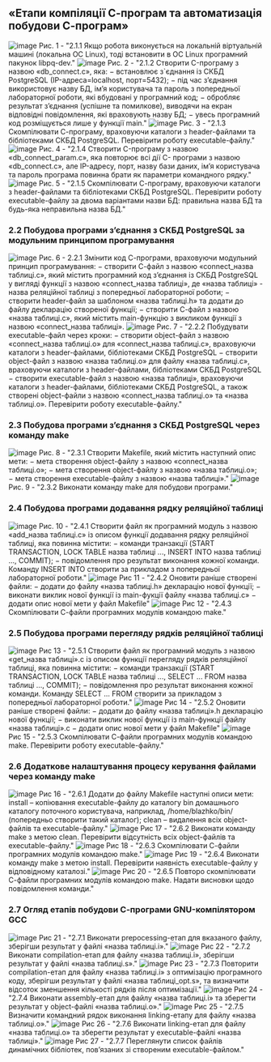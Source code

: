 ## «Етапи компіляції С-програм та автоматизація побудови С-програм»
![image](https://github.com/user-attachments/assets/87fe6468-b7cf-4c85-bd4a-a7e7cd96193e)
Рис. 1 - "2.1.1 Якщо робота виконується на локальній віртуальній машині (локальна ОС
Linux), тоді встановити в ОС Linux програмний пакунок libpq-dev."
![image](https://github.com/user-attachments/assets/1a3820cb-1b51-4b61-847f-28f89ded3499)
Рис. 2 - "2.1.2 Створити C-програму з назвою «db_connect.c», яка:
− встановлює з`єднання із СКБД PostgreSQL (IP-адреса=localhost, порт=5432);
− під час з’єднання використовує назву БД, ім’я користувача та пароль з
попередньої лабораторної роботи, які вбудовані у програмний код;
− обробляє результат з’єднання (успішне та помилкове), виводячи на екран
відповідні повідомлення, які враховують назву БД;
− увесь програмний код розміщується лише у функції main."
![image](https://github.com/user-attachments/assets/48264090-88ab-47fc-af13-1584eca01569)
Рис. 3 - "2.1.3 Скомпілювати С-програму, враховуючи каталоги з header-файлами та
бібліотеками СКБД PostgreSQL.
Перевірити роботу executable-файлу."
![image](https://github.com/user-attachments/assets/c57c761b-5ef1-4715-8a5b-cd554e6a179f)
Рис. 4 - "2.1.4 Створити C-програму з назвою «db_connect_param.c», яка повторює всі дії C-
програми з назвою «db_connect.c», але IP-адресу, порт, назву бази даних, ім’я користувача
та пароль програма повинна брати як параметри командного рядку."
![image](https://github.com/user-attachments/assets/6c3251a6-eed0-4ff9-8e3c-90009abe2120)
Рис. 5 - "2.1.5 Скомпілювати С-програму, враховуючи каталоги з header-файлами та
бібліотеками СКБД PostgreSQL.
Перевірити роботу executable-файлу за двома варіантами назви БД: правильна назва
БД та будь-яка неправильна назва БД."
### 2.2 Побудова програми з’єднання з СКБД PostgreSQL за модульним принципом програмування
![image](https://github.com/user-attachments/assets/98a16e6e-0c8a-43a7-9cc3-61a29603cd8c)
Рис. 6 - 2.2.1 Змінити код С-програми, враховуючи модульний принцип програмування:
− створити С-файл з назвою «connect_назва таблиці.c», який містить програмний
код з’єднання із СКБД PostgreSQL у вигляді функції з назвою «connect_назва таблиці», де
«назва таблиці» - назва реляційної таблиці з попередньої лабораторної роботи;
− створити header-файл за шаблоном «назва таблиці.h» та додати до файлу
декларацію створеної функції;
− створити С-файл з назвою «назва таблиці.c», який містить main-функцію з
викликом функції з назвою «connect_назва таблиці».
![image](https://github.com/user-attachments/assets/a6cb7f8b-9660-4516-8f0e-cf419d887a87)
Рис. 7 - "2.2.2 Побудувати executable-файл через кроки:
− створити object-файл з назвою «connect_назва таблиці.o» для «connect_назва
таблиці.c», враховуючи каталоги з header-файлами, бібліотеками СКБД PostgreSQL
− створити object-файл з назвою «назва таблиці.o» для файлу «назва таблиці.c»,
враховуючи каталоги з header-файлами, бібліотеками СКБД PostgreSQL
− створити executable-файл з назвою «назва таблиці», враховуючи каталоги з
header-файлами, бібліотеками СКБД PostgreSQL, а також створені object-файли з назвою
«connect_назва таблиці.o» та «назва таблиці.o».
Перевірити роботу executable-файлу."
### 2.3 Побудова програми з’єднання з СКБД PostgreSQL через команду make
![image](https://github.com/user-attachments/assets/807c4cd4-7f05-4d69-b1fa-8a54874eb377)
Рис. 8 - "2.3.1 Створити Makefile, який містить наступний опис мети:
− мета створення object-файлу з назвою «connect_назва таблиці.o»;
− мета створення object-файлу з назвою «назва таблиці.o»;
− мета створення executable-файлу з назвою «назва таблиці»."
![image](https://github.com/user-attachments/assets/98946140-7b0b-4470-9668-b885617dd453)
Рис. 9 - "2.3.2 Виконати команду make для побудови програми."
### 2.4 Побудова програми додавання рядку реляційної таблиці
![image](https://github.com/user-attachments/assets/0b2d2241-c5ad-42ea-bcea-08c843e1d304)
Рис. 10 - "2.4.1 Створити файл як програмний модуль з назвою «add_назва таблиці.с» із
описом функції додавання рядку реляційної таблиці, яка повинна містити:
− команди транзакції (START TRANSACTION, LOCK TABLE назва таблиці ...,
INSERT INTO назва таблиці ..., COMMIT);
− повідомлення про результат виконання кожної команди.
Команду INSERT INTO створити за прикладом з попередньої лабораторної роботи."
![image](https://github.com/user-attachments/assets/5b277052-dacb-4638-be69-16a2caf254d1)
Рис 11 - "2.4.2 Оновити раніше створені файли:
− додати до файлу «назва таблиці.h» декларацію нової функції;
− виконати виклик нової функції із main-фукції файлу «назва таблиці.c»
− додати опис нової мети у файл Makefile"
![image](https://github.com/user-attachments/assets/e0930710-cf0d-4be8-be54-7614d39b8cb5)
Рис 12 - "2.4.3 Скомпілювати С-файли програмних модулів командою make."
### 2.5 Побудова програми перегляду рядків реляційної таблиці
![image](https://github.com/user-attachments/assets/afb8bfa8-b597-4692-8901-0ead69f2ef24)
Рис 13 - "2.5.1 Створити файл як програмний модуль з назвою «get_назва таблиці».с із описом
функції перегляду рядків реляційної таблиці, яка повинна містити:
− команди транзакції (START TRANSACTION, LOCK TABLE назва таблиці ...,
SELECT ... FROM назва таблиці ..., COMMIT);
− повідомлення про результат виконання кожної команди.
Команду SELECT ... FROM створити за прикладом з попередньої лабораторної
роботи."
![image](https://github.com/user-attachments/assets/7cf504a9-a85c-4ba0-9b1a-2da760f41ac0)
Рис 14 - "2.5.2 Оновити раніше створені файли:
− додати до файлу «назва таблиці».h декларацію нової функції;
− виконати виклик нової функції із main-функції файлу «назва таблиці».c
− додати опис нової мети у файл Makefile"
![image](https://github.com/user-attachments/assets/5b3752ef-0ca5-4177-9e4e-024bd325935b)
Рис 15 - "2.5.3 Скомпілювати С-файли програмних модулів командою make.
Перевірити роботу executable-файлу."
### 2.6 Додаткове налаштування процесу керування файлами через команду make
![image](https://github.com/user-attachments/assets/a96157d4-3427-4289-b5de-43308aac75f3)
Рис 16 - "2.6.1 Додати до файлу Makefile наступні описи мети:
install – копіювання executable-файлу до каталогу bin домашнього каталогу
поточного користувача, наприклад, /home/blazhko/bin/ (попередньо створити такий
каталог);
clean – видалення всіх object-файлів та executable-файлу."
![image](https://github.com/user-attachments/assets/ee3deae7-3f0b-4f9d-9f82-4e2f4f40188f)
Рис 17 - "2.6.2 Виконати команду make з метою clean.
Перевірити відсутність всіх object-файлів та executable-файлу."
![image](https://github.com/user-attachments/assets/a091db1c-e9a8-4cda-912a-95d7100ba32a)
Рис 18 - "2.6.3 Скомпілювати С-файли програмних модулів командою make."
![image](https://github.com/user-attachments/assets/8a2109aa-c333-4daf-82cd-ae5b214ade83)
Рис 19 - "2.6.4 Виконати команду make з метою install.
Перевірити наявність executable-файлу у відповідному каталозі."
![image](https://github.com/user-attachments/assets/b5adc3e9-3a86-4466-89f5-30f8b8daff80)
Рис 20 - "2.6.5 Повторо скомпілювати С-файли програмних модулів командою make. Надати
висновки щодо повідомлення команди."
### 2.7 Огляд етапів побудови С-програми GNU-компілятором GCC
![image](https://github.com/user-attachments/assets/f241ff2f-a25b-40ad-b9a5-726d66b29d36)
Рис 21 - "2.7.1 Виконати prepocessing-етап для вказаного файлу, зберігши результат у файлі
«назва таблиці.i»."
![image](https://github.com/user-attachments/assets/94460725-5286-48ff-8089-2d4263f7c455)
Рис 22 - "2.7.2 Виконати compilation-етап для файлу «назва таблиці.i», зберігши результат у
файлі «назва таблиці.s»."
![image](https://github.com/user-attachments/assets/e4328e1f-fff4-44c1-b29b-bc42292407aa)
Рис 23 - "2.7.3 Повторити compilation-етап для файлу «назва таблиці.i» з оптимізацію
програмного коду, зберігши результат у файлі «назва таблиці_opt.s», та визначити відсоток
зменшення кількості рядків після оптимізації."
![image](https://github.com/user-attachments/assets/bdc4b122-ff62-4cc3-a2be-4aa799627aa8)
Рис 24 - "2.7.4 Виконати assembly-етап для файлу «назва таблиці.i» та зберегти результат у
object-файлі «назва таблиці.o»."
![image](https://github.com/user-attachments/assets/64736b7c-b574-4a33-97fb-0ec116b483ae)
Рис 25 - "2.7.5 Визначити командний рядок виконання linking-етапу для файлу «назва
таблиці.o»."
![image](https://github.com/user-attachments/assets/aefa5021-ab0c-4262-92b3-9bed189796b5)
Рис 26 - "2.7.6 Виконати linking-етап для файлу «назва таблиці.o» та зберегти результат у
executable-файлі «назва таблиці»."
![image](https://github.com/user-attachments/assets/a7014dbe-7615-4b53-b026-c451669e63e9)
Рис 27 - "2.7.7 Переглянути список файлів динамічних бібліотек, пов’язаних зі створеним
executable-файлом."
